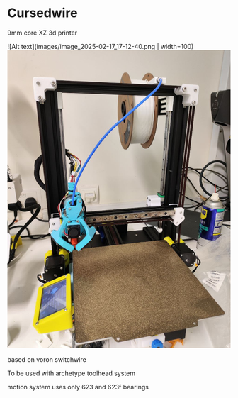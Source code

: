 # Cursedwire
9mm core XZ 3d printer

![Alt text](images/image_2025-02-17_17-12-40.png | width=100)
![Alt text](images/photo_2025-02-20_18-02-46.jpg)

based on voron switchwire

To be used with archetype toolhead system

motion system uses only 623 and 623f bearings
